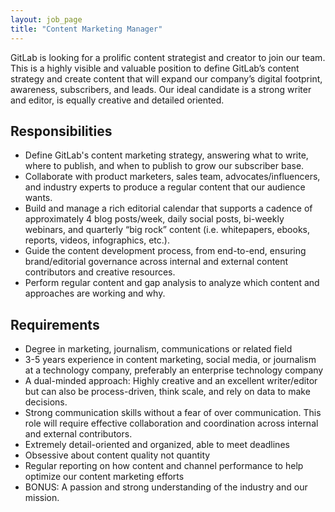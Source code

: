 ```yaml
---
layout: job_page
title: "Content Marketing Manager"
---
```


GitLab is looking for a prolific content strategist and creator to join our team. This is a highly visible and valuable position to define GitLab’s content strategy and create content that will expand our company’s digital footprint, awareness, subscribers, and leads. Our ideal candidate is a strong writer and editor, is equally creative and detailed oriented.

## Responsibilities

- Define GitLab's content marketing strategy, answering what to write, where to publish, and when to publish to grow our subscriber base.
- Collaborate with product marketers, sales team, advocates/influencers, and industry experts to produce a regular content that our audience wants.
- Build and manage a rich editorial calendar that supports a cadence of approximately 4 blog posts/week, daily social posts, bi-weekly webinars, and quarterly “big rock” content (i.e. whitepapers, ebooks, reports, videos, infographics, etc.).
- Guide the content development process, from end-to-end, ensuring brand/editorial governance across internal and external content contributors and creative resources.
- Perform regular content and gap analysis to analyze which content and approaches are working and why.

## Requirements

- Degree in marketing, journalism, communications or related field
- 3-5 years experience in content marketing, social media, or journalism at a technology company, preferably an enterprise technology company
- A dual-minded approach: Highly creative and an excellent writer/editor but can also be process-driven, think scale, and rely on data to make decisions.
- Strong communication skills without a fear of over communication. This role will require effective collaboration and coordination across internal and external contributors.
- Extremely detail-oriented and organized, able to meet deadlines
- Obsessive about content quality not quantity
- Regular reporting on how content and channel performance to help optimize our content marketing efforts
- BONUS: A passion and strong understanding of the industry and our mission.
